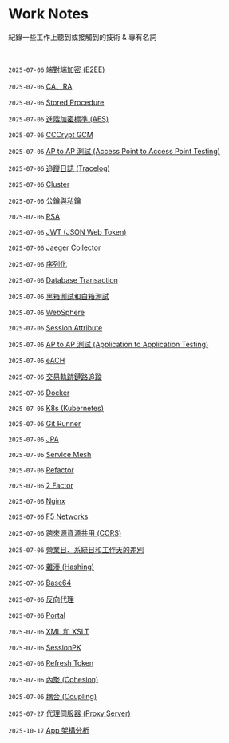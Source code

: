 # Work Notes

紀錄一些工作上聽到或接觸到的技術 & 專有名詞

<br />

`2025-07-06` [端對端加密 (E2EE)](https://github.com/Charmying/Notes-Work/issues/1)  

`2025-07-06` [CA、RA](https://github.com/Charmying/Notes-Work/issues/2)  

`2025-07-06` [Stored Procedure](https://github.com/Charmying/Notes-Work/issues/3)  

`2025-07-06` [進階加密標準 (AES)](https://github.com/Charmying/Notes-Work/issues/4)  

`2025-07-06` [CCCrypt GCM](https://github.com/Charmying/Notes-Work/issues/5)  

`2025-07-06` [AP to AP 測試 (Access Point to Access Point Testing)](https://github.com/Charmying/Notes-Work/issues/6)  

`2025-07-06` [追蹤日誌 (Tracelog)](https://github.com/Charmying/Notes-Work/issues/7)  

`2025-07-06` [Cluster](https://github.com/Charmying/Notes-Work/issues/8)  

`2025-07-06` [公鑰與私鑰](https://github.com/Charmying/Notes-Work/issues/9)  

`2025-07-06` [RSA](https://github.com/Charmying/Notes-Work/issues/10)  

`2025-07-06` [JWT (JSON Web Token)](https://github.com/Charmying/Notes-Work/issues/11)  

`2025-07-06` [Jaeger Collector](https://github.com/Charmying/Notes-Work/issues/12)  

`2025-07-06` [序列化](https://github.com/Charmying/Notes-Work/issues/13)  

`2025-07-06` [Database Transaction](https://github.com/Charmying/Notes-Work/issues/14)  

`2025-07-06` [黑箱測試和白箱測試](https://github.com/Charmying/Notes-Work/issues/15)  

`2025-07-06` [WebSphere](https://github.com/Charmying/Notes-Work/issues/16)  

`2025-07-06` [Session Attribute](https://github.com/Charmying/Notes-Work/issues/17)  

`2025-07-06` [AP to AP 測試 (Application to Application Testing)](https://github.com/Charmying/Notes-Work/issues/18)  

`2025-07-06` [eACH](https://github.com/Charmying/Notes-Work/issues/19)  

`2025-07-06` [交易軌跡鏈路追蹤](https://github.com/Charmying/Notes-Work/issues/20)  

`2025-07-06` [Docker](https://github.com/Charmying/Notes-Work/issues/21)  

`2025-07-06` [K8s (Kubernetes)](https://github.com/Charmying/Notes-Work/issues/22)  

`2025-07-06` [Git Runner](https://github.com/Charmying/Notes-Work/issues/23)  

`2025-07-06` [JPA](https://github.com/Charmying/Notes-Work/issues/24)  

`2025-07-06` [Service Mesh](https://github.com/Charmying/Notes-Work/issues/25)  

`2025-07-06` [Refactor](https://github.com/Charmying/Notes-Work/issues/26)  

`2025-07-06` [2 Factor](https://github.com/Charmying/Notes-Work/issues/27)  

`2025-07-06` [Nginx](https://github.com/Charmying/Notes-Work/issues/28)  

`2025-07-06` [F5 Networks](https://github.com/Charmying/Notes-Work/issues/29)  

`2025-07-06` [跨來源資源共用 (CORS)](https://github.com/Charmying/Notes-Work/issues/30)  

`2025-07-06` [營業日、系統日和工作天的差別](https://github.com/Charmying/Notes-Work/issues/31)  

`2025-07-06` [雜湊 (Hashing)](https://github.com/Charmying/Notes-Work/issues/32)  

`2025-07-06` [Base64](https://github.com/Charmying/Notes-Work/issues/33)  

`2025-07-06` [反向代理](https://github.com/Charmying/Notes-Work/issues/34)  

`2025-07-06` [Portal](https://github.com/Charmying/Notes-Work/issues/35)  

`2025-07-06` [XML 和 XSLT](https://github.com/Charmying/Notes-Work/issues/36)  

`2025-07-06` [SessionPK](https://github.com/Charmying/Notes-Work/issues/37)  

`2025-07-06` [Refresh Token](https://github.com/Charmying/Notes-Work/issues/38)  

`2025-07-06` [內聚 (Cohesion)](https://github.com/Charmying/Notes-Work/issues/39)  

`2025-07-06` [耦合 (Coupling)](https://github.com/Charmying/Notes-Work/issues/40)  

`2025-07-27` [代理伺服器 (Proxy Server)](https://github.com/Charmying/Notes-Work/issues/41)  

`2025-10-17` [App 架構分析](https://github.com/Charmying/Notes-Work/issues/42)  
